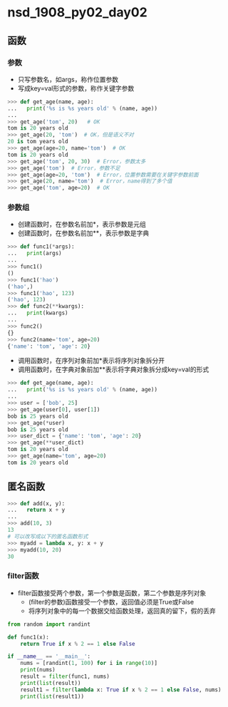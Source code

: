 # nsd_1908_py02_day02

## 函数

### 参数

- 只写参数名，如args，称作位置参数
- 写成key=val形式的参数，称作关键字参数

```python
>>> def get_age(name, age):
...   print('%s is %s years old' % (name, age))
... 
>>> get_age('tom', 20)   # OK
tom is 20 years old
>>> get_age(20, 'tom')  # OK，但是语义不对
20 is tom years old
>>> get_age(age=20, name='tom')  # OK
tom is 20 years old
>>> get_age('tom', 20, 30)  # Error，参数太多
>>> get_age('tom')  # Error，参数不足
>>> get_age(age=20, 'tom')  # Error，位置参数需要在关键字参数前面
>>> get_age(20, name='tom')  # Error，name得到了多个值
>>> get_age('tom', age=20)  # OK

```

### 参数组

- 创建函数时，在参数名前加\*，表示参数是元组
- 创建函数时，在参数名前加\*\*，表示参数是字典

```python
>>> def func1(*args):
...   print(args)
... 
>>> func1()
()
>>> func1('hao')
('hao',)
>>> func1('hao', 123)
('hao', 123)
>>> def func2(**kwargs):
...   print(kwargs)
... 
>>> func2()
{}
>>> func2(name='tom', age=20)
{'name': 'tom', 'age': 20}
```

- 调用函数时，在序列对象前加\*表示将序列对象拆分开
- 调用函数时，在字典对象前加\*\*表示将字典对象拆分成key=val的形式

```python
>>> def get_age(name, age):
...   print('%s is %s years old' % (name, age))
... 
>>> user = ['bob', 25]
>>> get_age(user[0], user[1])
bob is 25 years old
>>> get_age(*user)
bob is 25 years old
>>> user_dict = {'name': 'tom', 'age': 20}
>>> get_age(**user_dict)
tom is 20 years old
>>> get_age(name='tom', age=20)
tom is 20 years old

```

## 匿名函数

```python
>>> def add(x, y):
...   return x + y
... 
>>> add(10, 3)
13
# 可以改写成以下的匿名函数形式
>>> myadd = lambda x, y: x + y
>>> myadd(10, 20)
30

```

### filter函数

- filter函数接受两个参数，第一个参数是函数，第二个参数是序列对象
  - (filter的参数)函数接受一个参数，返回值必须是True或False
  - 将序列对象中的每一个数据交给函数处理，返回真的留下，假的丢弃

```python
from random import randint

def func1(x):
    return True if x % 2 == 1 else False

if __name__ == '__main__':
    nums = [randint(1, 100) for i in range(10)]
    print(nums)
    result = filter(func1, nums)
    print(list(result))
    result1 = filter(lambda x: True if x % 2 == 1 else False, nums)
    print(list(result1))
```









